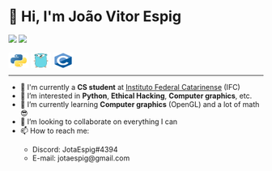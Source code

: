 <body>
    <h1>👋 Hi, I'm João Vitor Espig</h1>
    <div>
        <img height="169em" src="https://github-readme-stats-git-masterrstaa-rickstaa.vercel.app/api?username=jotaespig&show_icons=true&theme=github_dark&count_private=true">
        <img height="169em" src="https://github-readme-stats-git-masterrstaa-rickstaa.vercel.app/api/top-langs/?username=jotaespig&layout=compact&langs_count=5&theme=github_dark">
    </div>
    <div style="display: inline_block"><br>
        <img align="center" alt="Python" height="30" width="40" src="https://raw.githubusercontent.com/devicons/devicon/master/icons/python/python-original.svg">
        <img align="center" alt="Golang" height="30" width="40" src="https://raw.githubusercontent.com/devicons/devicon/master/icons/go/go-original.svg">
        <img align="center" alt="C" height="30" width="40" src="https://raw.githubusercontent.com/devicons/devicon/master/icons/c/c-original.svg">
    </div>
    <hr>
    <div>
        <ul>
            <li>👨‍ I'm currently a <b>CS student</b> at <a href="https://ifc.edu.br/" target="_blank">Instituto Federal Catarinense</a> (IFC)</li>
            <li>👀 I’m interested in <b>Python</b>, <b>Ethical Hacking</b>, <b>Computer graphics</b>, etc.</li>
            <li>🌱 I’m currently learning <b>Computer graphics</b> (OpenGL) and a lot of math 😎</li>
            <li>💞️ I’m looking to collaborate on everything I can</li>
            <li>📫 How to reach me:</li>
            <ul>
                <li>Discord: JotaEspig#4394</li>
                <li>E-mail: jotaespig@gmail.com</li>
            </ul>
        </ul>
    </div>
</body>
